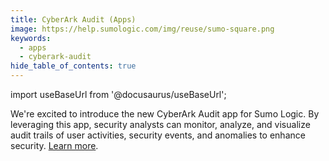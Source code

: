 ```yaml
---
title: CyberArk Audit (Apps)
image: https://help.sumologic.com/img/reuse/sumo-square.png
keywords:
  - apps
  - cyberark-audit
hide_table_of_contents: true    
---
```


import useBaseUrl from '@docusaurus/useBaseUrl';


We're excited to introduce the new CyberArk Audit app for Sumo Logic. By leveraging this app, security analysts can monitor, analyze, and visualize audit trails of user activities, security events, and anomalies to enhance security. [Learn more](/docs/integrations/saas-cloud/cyberark-audit).